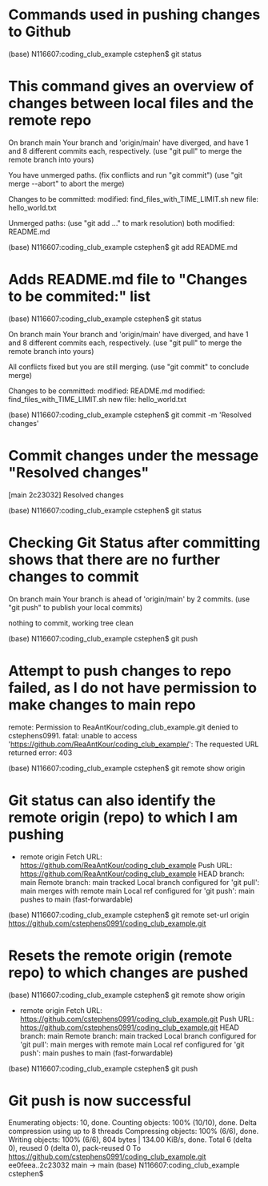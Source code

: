 # Commands used in pushing changes to Github

(base) N116607:coding_club_example cstephen$ git status
# This command gives an overview of changes between local files and the remote repo 
On branch main
Your branch and 'origin/main' have diverged,
and have 1 and 8 different commits each, respectively.
  (use "git pull" to merge the remote branch into yours)

You have unmerged paths.
  (fix conflicts and run "git commit")
  (use "git merge --abort" to abort the merge)

Changes to be committed:
        modified:   find_files_with_TIME_LIMIT.sh
        new file:   hello_world.txt

Unmerged paths:
  (use "git add <file>..." to mark resolution)
        both modified:   README.md

(base) N116607:coding_club_example cstephen$ git add README.md 
# Adds README.md file to "Changes to be commited:" list

(base) N116607:coding_club_example cstephen$ git status

On branch main
Your branch and 'origin/main' have diverged,
and have 1 and 8 different commits each, respectively.
  (use "git pull" to merge the remote branch into yours)

All conflicts fixed but you are still merging.
  (use "git commit" to conclude merge)

Changes to be committed:
        modified:   README.md
        modified:   find_files_with_TIME_LIMIT.sh
        new file:   hello_world.txt

(base) N116607:coding_club_example cstephen$ git commit -m 'Resolved changes'
# Commit changes under the message "Resolved changes"

[main 2c23032] Resolved changes

(base) N116607:coding_club_example cstephen$ git status
# Checking Git Status after committing shows that there are no further changes to commit

On branch main
Your branch is ahead of 'origin/main' by 2 commits.
  (use "git push" to publish your local commits)

nothing to commit, working tree clean

(base) N116607:coding_club_example cstephen$ git push
# Attempt to push changes to repo failed, as I do not have permission to make changes to main repo

remote: Permission to ReaAntKour/coding_club_example.git denied to cstephens0991.
fatal: unable to access 'https://github.com/ReaAntKour/coding_club_example/': The requested URL returned error: 403

(base) N116607:coding_club_example cstephen$ git remote show origin
# Git status can also identify the remote origin (repo) to which I am pushing

* remote origin
  Fetch URL: https://github.com/ReaAntKour/coding_club_example
  Push  URL: https://github.com/ReaAntKour/coding_club_example
  HEAD branch: main
  Remote branch:
    main tracked
  Local branch configured for 'git pull':
    main merges with remote main
  Local ref configured for 'git push':
    main pushes to main (fast-forwardable)

(base) N116607:coding_club_example cstephen$ git remote set-url origin https://github.com/cstephens0991/coding_club_example.git
# Resets the remote origin (remote repo) to which changes are pushed

(base) N116607:coding_club_example cstephen$ git remote show origin

* remote origin
  Fetch URL: https://github.com/cstephens0991/coding_club_example.git
  Push  URL: https://github.com/cstephens0991/coding_club_example.git
  HEAD branch: main
  Remote branch:
    main tracked
  Local branch configured for 'git pull':
    main merges with remote main
  Local ref configured for 'git push':
    main pushes to main (fast-forwardable)

(base) N116607:coding_club_example cstephen$ git push
# Git push is now successful

Enumerating objects: 10, done.
Counting objects: 100% (10/10), done.
Delta compression using up to 8 threads
Compressing objects: 100% (6/6), done.
Writing objects: 100% (6/6), 804 bytes | 134.00 KiB/s, done.
Total 6 (delta 0), reused 0 (delta 0), pack-reused 0
To https://github.com/cstephens0991/coding_club_example.git
   ee0feea..2c23032  main -> main
(base) N116607:coding_club_example cstephen$ 